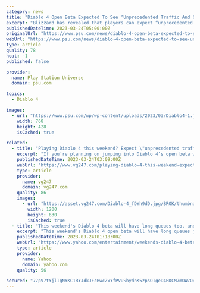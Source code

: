 ```yaml
---
category: news
title: "Diablo 4 Open Beta Expected To See ‘Unprecedented Traffic And Queue Times,’ Says Blizzard"
excerpt: "Blizzard has revealed that players can expect “unprecedented traffic and queue times” for the upcoming Diablo 4 Open Beta. The Diablo 4 Open Beta was available to early access customers who preordered ..."
publishedDateTime: 2023-03-24T05:00:00Z
originalUrl: "https://www.psu.com/news/diablo-4-open-beta-expected-to-see-unprecedented-traffic-and-queue-times-says-blizzard/"
webUrl: "https://www.psu.com/news/diablo-4-open-beta-expected-to-see-unprecedented-traffic-and-queue-times-says-blizzard/"
type: article
quality: 78
heat: -1
published: false

provider:
  name: Play Station Universe
  domain: psu.com

topics:
  - Diablo 4

images:
  - url: "https://www.psu.com/wp/wp-content/uploads/2023/03/Diablo4-1.jpeg"
    width: 768
    height: 428
    isCached: true

related:
  - title: "Playing Diablo 4 this weekend? Expect \"unprecedented traffic and queues\""
    excerpt: "If you’re planning on jumping into Diablo 4’s open beta weekend today, Blizzard has detailed exactly what players should expect, and it’s “unprecedented queue times and traffic”. It’s not great for ..."
    publishedDateTime: 2023-03-24T03:09:00Z
    webUrl: "https://www.vg247.com/playing-diablo-4-this-weekend-expect-unprecedented-traffic-and-queues"
    type: article
    provider:
      name: vg247
      domain: vg247.com
    quality: 86
    images:
      - url: "https://asset.vg247.com/Diablo-4_fDYh9dD.jpg/BROK/thumbnail/1200x630/Diablo-4_fDYh9dD.jpg"
        width: 1200
        height: 630
        isCached: true
  - title: "This weekend's Diablo 4 beta will have long queues too, and Blizzard says that's intentional"
    excerpt: "This weekend's Diablo 4 open beta will have long queues just like last weekend's test, Blizzard has confirmed. In case you weren't around for Diablo 4's early access beta, there were very long queues ..."
    publishedDateTime: 2023-03-24T01:18:00Z
    webUrl: "https://www.yahoo.com/entertainment/weekends-diablo-4-beta-long-234032244.html"
    type: article
    provider:
      name: Yahoo
      domain: yahoo.com
    quality: 56

secured: "77pV7tYjlIgNYKC1RYJdkJFcBwcZxYfPVuSbydnK5zpsOIgeD4BDCM7mOWZO42y79xs7vuzo9dNDH7AN+5Q8TuIuYUzqkQAXptY7HbWiWsvwCZHHT+mW9iPpmoywVJ3vT1ytHfK0LveNW47513+HyzkA1J3RMM1qODJkuLnc1zPdT3WUEiY3jVcg9G7XafnXHmXUaKEEOvoUeAw5EZfPFyS4MefBVbkceyWWJgOYvwU7EiIdAnywjDpMrTm9C8tz1zdFMrCDS+JAMB+sX4YJUouQATtrWScfBF1lHkbgz0kjFz7exaMeqFtkF0kTVb1Fl26hZXTKJosyg7dE61qEl24TgUQ8iZF6Fo0ijuXmH9Y=;BTq3ekkX0t8pjLmy941YAA=="
---
```


